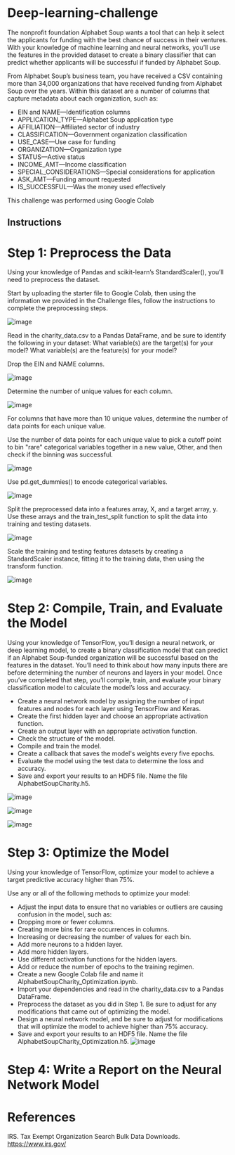 # Deep-learning-challenge
The nonprofit foundation Alphabet Soup wants a tool that can help it select the applicants for funding with the best chance of success in their ventures. With your knowledge of machine learning and neural networks, you’ll use the features in the provided dataset to create a binary classifier that can predict whether applicants will be successful if funded by Alphabet Soup.

From Alphabet Soup’s business team, you have received a CSV containing more than 34,000 organizations that have received funding from Alphabet Soup over the years. Within this dataset are a number of columns that capture metadata about each organization, such as:

* EIN and NAME—Identification columns
* APPLICATION_TYPE—Alphabet Soup application type
* AFFILIATION—Affiliated sector of industry
* CLASSIFICATION—Government organization classification
* USE_CASE—Use case for funding
* ORGANIZATION—Organization type
* STATUS—Active status
* INCOME_AMT—Income classification
* SPECIAL_CONSIDERATIONS—Special considerations for application
* ASK_AMT—Funding amount requested
* IS_SUCCESSFUL—Was the money used effectively

This challenge was performed using Google Colab

## Instructions
# Step 1: Preprocess the Data

Using your knowledge of Pandas and scikit-learn’s StandardScaler(), you’ll need to preprocess the dataset. 

Start by uploading the starter file to Google Colab, then using the information we provided in the Challenge files, follow the instructions to complete the preprocessing steps.

![image](https://github.com/Marce1301/deep-learning-challenge/assets/119386031/41c75a6e-91fa-4452-8def-866a5ad3ffb6)

Read in the charity_data.csv to a Pandas DataFrame, and be sure to identify the following in your dataset:
What variable(s) are the target(s) for your model?
What variable(s) are the feature(s) for your model?

Drop the EIN and NAME columns.

![image](https://github.com/Marce1301/deep-learning-challenge/assets/119386031/03de66f3-1346-409b-a4bb-611d5e7fcd95)

Determine the number of unique values for each column.

![image](https://github.com/Marce1301/deep-learning-challenge/assets/119386031/d0a609aa-dcb7-4f75-b503-1ba6b7677c88)

For columns that have more than 10 unique values, determine the number of data points for each unique value.

Use the number of data points for each unique value to pick a cutoff point to bin "rare" categorical variables together in a new value, Other, and then check if the binning was successful.

![image](https://github.com/Marce1301/deep-learning-challenge/assets/119386031/feae5429-007f-4183-bdfd-b9416b4c2406)

Use pd.get_dummies() to encode categorical variables.

![image](https://github.com/Marce1301/deep-learning-challenge/assets/119386031/96cabaf1-c173-4f79-933a-733eca8d1171)

Split the preprocessed data into a features array, X, and a target array, y. Use these arrays and the train_test_split function to split the data into training and testing datasets.

![image](https://github.com/Marce1301/deep-learning-challenge/assets/119386031/ade229ed-3f30-4714-955c-a851b576ab11)


Scale the training and testing features datasets by creating a StandardScaler instance, fitting it to the training data, then using the transform function.

![image](https://github.com/Marce1301/deep-learning-challenge/assets/119386031/5843bdb1-5346-4239-a4ae-4263295b6b6d)


# Step 2: Compile, Train, and Evaluate the Model
Using your knowledge of TensorFlow, you’ll design a neural network, or deep learning model, to create a binary classification model that can predict if an Alphabet Soup-funded organization will be successful based on the features in the dataset. You’ll need to think about how many inputs there are before determining the number of neurons and layers in your model. Once you’ve completed that step, you’ll compile, train, and evaluate your binary classification model to calculate the model’s loss and accuracy.

* Create a neural network model by assigning the number of input features and nodes for each layer using TensorFlow and Keras.
* Create the first hidden layer and choose an appropriate activation function.
* Create an output layer with an appropriate activation function.
* Check the structure of the model.
* Compile and train the model.
* Create a callback that saves the model's weights every five epochs.
* Evaluate the model using the test data to determine the loss and accuracy.
* Save and export your results to an HDF5 file. Name the file AlphabetSoupCharity.h5.

![image](https://github.com/Marce1301/deep-learning-challenge/assets/119386031/3b9b03a6-0af2-49e7-ba8b-505d5abb5c1d)

![image](https://github.com/Marce1301/deep-learning-challenge/assets/119386031/ea3bac1c-c3bd-420e-b034-806377d3eb30)

![image](https://github.com/Marce1301/deep-learning-challenge/assets/119386031/ce9af6bf-9664-43a9-be4b-381d4b4b9684)

# Step 3: Optimize the Model

Using your knowledge of TensorFlow, optimize your model to achieve a target predictive accuracy higher than 75%.

Use any or all of the following methods to optimize your model:

* Adjust the input data to ensure that no variables or outliers are causing confusion in the model, such as:
* Dropping more or fewer columns.
* Creating more bins for rare occurrences in columns.
* Increasing or decreasing the number of values for each bin.
* Add more neurons to a hidden layer.
* Add more hidden layers.
* Use different activation functions for the hidden layers.
* Add or reduce the number of epochs to the training regimen.
* Create a new Google Colab file and name it AlphabetSoupCharity_Optimization.ipynb.
* Import your dependencies and read in the charity_data.csv to a Pandas DataFrame.
* Preprocess the dataset as you did in Step 1. Be sure to adjust for any modifications that came out of optimizing the model.
* Design a neural network model, and be sure to adjust for modifications that will optimize the model to achieve higher than 75% accuracy.
* Save and export your results to an HDF5 file. Name the file AlphabetSoupCharity_Optimization.h5.
![image](https://github.com/Marce1301/deep-learning-challenge/assets/119386031/ce9af6bf-9664-43a9-be4b-381d4b4b9684)
# Step 4: Write a Report on the Neural Network Model




# References
IRS. Tax Exempt Organization Search Bulk Data Downloads. https://www.irs.gov/

